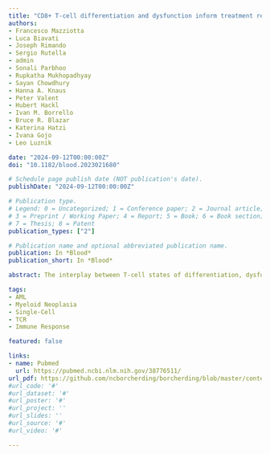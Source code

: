 ```yaml
---
title: "CD8+ T-cell differentiation and dysfunction inform treatment response in acute myeloid leukemia"
authors:
- Francesco Mazziotta
- Luca Biavati
- Joseph Rimando
- Sergio Rutella
- admin
- Sonali Parbhoo
- Rupkatha Mukhopadhyay
- Sayan Chowdhury
- Hanna A. Knaus
- Peter Valent
- Hubert Hackl
- Ivan M. Borrello
- Bruce R. Blazar
- Katerina Hatzi
- Ivana Gojo
- Leo Luznik

date: "2024-09-12T00:00:00Z"
doi: "10.1182/blood.2023021680"

# Schedule page publish date (NOT publication's date).
publishDate: "2024-09-12T00:00:00Z"

# Publication type.
# Legend: 0 = Uncategorized; 1 = Conference paper; 2 = Journal article;
# 3 = Preprint / Working Paper; 4 = Report; 5 = Book; 6 = Book section;
# 7 = Thesis; 8 = Patent
publication_types: ["2"]

# Publication name and optional abbreviated publication name.
publication: In *Blood*
publication_short: In *Blood*

abstract: The interplay between T-cell states of differentiation, dysfunction, and treatment response in acute myeloid leukemia (AML) remains unclear. Here, we leveraged a multimodal approach encompassing high-dimensional flow cytometry and single-cell transcriptomics and found that early memory CD8+ T cells are associated with therapy response and exhibit a bifurcation into 2 distinct terminal end states. One state is enriched for markers of activation, whereas the other expresses natural killer (NK)-like and senescence markers. The skewed clonal differentiation trajectory toward CD8+ senescence was also a hallmark indicative of therapy resistance. We validated these findings by generating an AML CD8+ single-cell atlas integrating our data and other independent data sets. Finally, our analysis revealed that an imbalance between CD8+ early memory and senescent-like cells is linked to AML treatment refractoriness and poor survival. Our study provides crucial insights into the dynamics of CD8+ T-cell differentiation and advances our understanding of CD8+ T-cell dysfunction in AML.

tags:
- AML
- Myeloid Neoplasia
- Single-Cell
- TCR
- Immune Response

featured: false

links:
- name: Pubmed
  url: https://pubmed.ncbi.nlm.nih.gov/38776511/
url_pdf: https://github.com/ncborcherding/borcherding/blob/master/content/publication/mazziotta2024cd8/mazziotta2024cd8.pdf
#url_code: '#'
#url_dataset: '#'
#url_poster: '#'
#url_project: ''
#url_slides: ''
#url_source: '#'
#url_video: '#'

---
```


